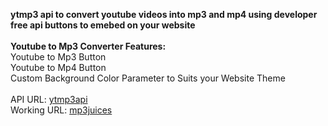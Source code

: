<b>ytmp3 api to convert youtube videos into mp3 and mp4 using developer free api buttons to emebed on your website</b>
<br><br>
<b>Youtube to Mp3 Converter Features:</b>
<br>
Youtube to Mp3 Button
<br>
Youtube to Mp4 Button
<br>
Custom Background Color Parameter to Suits your Website Theme
<br><br>
API URL: <a href="https://ytmp3api.cyou/">ytmp3api</a>
<br>
Working URL: <a href="https://www.mp3juice.cyou/">mp3juices</a>
